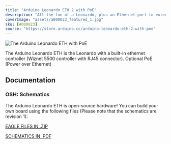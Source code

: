 ```yaml
---
title: "Arduino Leonardo ETH 2 with PoE"
description: "All the fun of a Leonardo, plus an Ethernet port to extend your project to the IoT world."
coverImage: "assets/a000023_featured_1.jpg"
sku: [A000023]
source: "https://store.arduino.cc/arduino-leonardo-eth-2-with-poe"
---
```


![The Arduino Leonardo ETH with PoE](assets/a000023_iso.jpg)

The Arduino Leonardo ETH is the Leonardo with a built-in ethernet controller (Wiznet 5500 controller with RJ45 connector). Optional PoE (Power over Ethernet)

## Documentation

### OSH: Schematics

The Arduino Leonardo ETH is open-source hardware! You can build your own board using the following files (Please note that the schematics are revision 1):

[EAGLE FILES IN .ZIP](https://content.arduino.cc/assets/LeonardoEth_V1.0.zip)

[SCHEMATICS IN .PDF](https://content.arduino.cc/assets/LeonardoEth_V1.0_sch.pdf)
